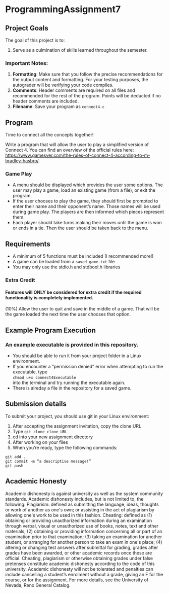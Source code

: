 # ProgrammingAssignment7

## Project Goals
The goal of this project is to:
1. Serve as a culmination of skills learned throughout the semester.
### Important Notes:
1.	**Formatting**: Make sure that you follow the precise recommendations for the output content and formatting. For your testing purposes, the autograder will be verifying your code compiles.
2.	**Comments**: Header comments are required on all files and recommended for the rest of the program. Points will be deducted if no header comments are included.
3.	**Filename**: Save your program as ```connect4.c```
## Program
Time to connect all the concepts together!

Write a program that will allow the user to play a simplified version of Connect 4. You can find an overview of the official rules here: https://www.gamesver.com/the-rules-of-connect-4-according-to-m-bradley-hasbro/.

### Game Play
- A menu should be displayed which provides the user some options. The user may play a game, load an existing game (from a file), or exit the program.
- If the user chooses to play the game, they should first be prompted to enter their name and their opponent’s name. Those names will be used during game play. The players are then informed which pieces represent them.
- Each player should take turns making their moves until the game is won or ends in a tie. Then the user should be taken back to the menu. 

## Requirements
-  A minimum of 5 functions must be included (I recommended more!)
-  A game can be loaded from a ```saved_game.txt``` file
-  You may only use the stdio.h and stdbool.h libraries

### Extra Credit
#### Features will **ONLY** be considered for extra credit if the required functionality is completely implemented.  
(10%) Allow the user to quit and save in the middle of a game. That will be the game loaded the next time the user chooses that option.

## Example Program Execution
### An example executable is provided in this repository.
- You should be able to run it from your project folder in a Linux environment. 
- If you encounter a “permission denied” error when attempting to run the executable, type  
```chmod u+x connect4Executable```  
into the terminal and try running the executable again.
- There is alreday a file in the repository for a saved game.

## Submission details
To submit your project, you should use git in your Linux environment:
1.	After accepting the assignment invitation, copy the clone URL
2.	Type 
```git clone clone_URL```
3.	cd into your new assignment directory
4.	After working on your files
5.	When you’re ready, type the following commands: 
```
git add .
git commit -m “a descriptive message!”
git push
```
## Academic Honesty
Academic dishonesty is against university as well as the system community standards. Academic dishonesty includes, but is not limited to, the following:
Plagiarism: defined as submitting the language, ideas, thoughts or work of another as one's own; or assisting in the act of plagiarism by allowing one's work to be used in this fashion.
Cheating: defined as (1) obtaining or providing unauthorized information during an examination through verbal, visual or unauthorized use of books, notes, text and other materials; (2) obtaining or providing information concerning all or part of an examination prior to that examination; (3) taking an examination for another student, or arranging for another person to take an exam in one's place; (4) altering or changing test answers after submittal for grading, grades after grades have been awarded, or other academic records once these are official.
Cheating, plagiarism or otherwise obtaining grades under false pretenses constitute academic
dishonesty according to the code of this university. Academic dishonesty will not be tolerated and
penalties can include cancelling a student’s enrolment without a grade, giving an F for the course, or for the assignment. For more details, see the University of Nevada, Reno General Catalog.
